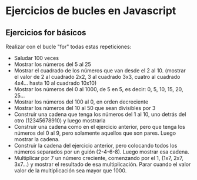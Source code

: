 # Ejercicios de bucles en Javascript

## Ejercicios for básicos

Realizar con el bucle "for" todas estas repeticiones:

- Saludar 100 veces
- Mostrar los números del 5 al 25
- Mostrar el cuadrado de los números que van desde el 2 al 10. (mostrar el valor de 2 al cuadrado 2x2, 3 al cuadrado 3x3, cuatro al cuadrado 4x4... hasta 10 al cuadrado 10x10)
- Mostrar los números del 0 al 1000, de 5 en 5, es decir: 0, 5, 10, 15, 20, 25...
- Mostrar los números del 100 al 0, en orden decreciente
- Mostrar los números del 10 al 50 que sean divisibles por 3
- Construir una cadena que tenga los números del 1 al 10, uno detrás del otro (12345678910) y luego mostrarla
- Construir una cadena como en el ejercicio anterior, pero que tenga los números del 0 al 9, pero solamente aquellos que son pares. Luego mostrar la cadena.
- Construir la cadena del ejercicio anterior, pero colocando todos los números separados por un guión (2-4-6-8). Luego mostrar esa cadena.
- Multiplicar por 7 un número creciente, comenzando por el 1, (1x7, 2x7, 3x7...) y mostrar el resultado de esa multiplicación. Parar cuando el valor valor de la multiplicación sea mayor que 1000.

